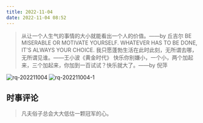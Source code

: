 ```yaml
---
title: 2022-11-04
date: 2022-11-04 08:52
---
```


> 从让一个人生气的事情的大小就能看出一个人的价值。——by 丘吉尔
> BE MISERABLE OR MOTIVATE YOURSELF. WHATEVER HAS TO BE DONE, IT'S ALWAYS YOUR CHOICE.
> 我只愿蓬勃生活在此时此刻，无所谓去哪，无所谓见谁。——王小波《黄金时代》
> 快乐你别嫌小，一个小，两个加起来，三个加起来，你加到一百试试？快乐就大了。——by 倪萍

![rq-202211004](http://images.iotop.work/uPic/20221104-rq-202211004.jpg)
![rq-202211004-1](http://images.iotop.work/uPic/20221104-rq-202211004-1.jpg)


## 时事评论

> 凡夫俗子总会大大低估一颗冠军的心。
